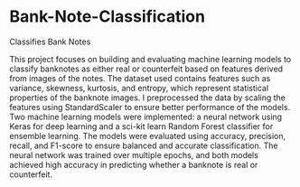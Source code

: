 # Bank-Note-Classification
Classifies Bank Notes

This project focuses on building and evaluating machine learning models to classify banknotes as either real or counterfeit based on features derived from images of the notes. The dataset used contains features such as variance, skewness, kurtosis, and entropy, which represent statistical properties of the banknote images. I preprocessed the data by scaling the features using StandardScaler to ensure better performance of the models. Two machine learning models were implemented: a neural network using Keras for deep learning and a sci-kit learn Random Forest classifier for ensemble learning. The models were evaluated using accuracy, precision, recall, and F1-score to ensure balanced and accurate classification. The neural network was trained over multiple epochs, and both models achieved high accuracy in predicting whether a banknote is real or counterfeit.
